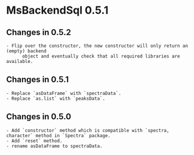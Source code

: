 # MsBackendSql 0.5.1

## Changes in 0.5.2  
    - Flip over the constructor, the new constructor will only return an (empty) backend
	      object and eventually check that all required libraries are available.  


## Changes in 0.5.1  
    - Replace `asDataFrame` with `spectraData`.  
    - Replace `as.list` with `peaksData`.  
    
## Changes in 0.5.0  
    - Add `constructor` method which is compatible with `spectra, character` method in `Spectra` package.  
    - Add `reset` method.  
	- rename asDataFrame to spectraData. 
